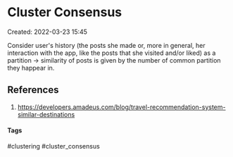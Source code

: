 # Cluster Consensus
Created: 2022-03-23 15:45

Consider user's history (the posts she made or, more in general, her interaction with the app, like the posts that she visited and/or liked) as a partition -> similarity of posts is given by the number of common partition they happear in.

## References
1. https://developers.amadeus.com/blog/travel-recommendation-system-similar-destinations


#### Tags
#clustering #cluster_consensus